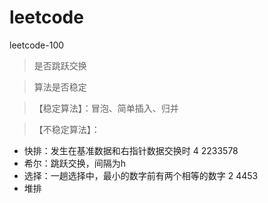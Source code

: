 # leetcode
leetcode-100

>是否跳跃交换

>算法是否稳定

> 【稳定算法】：冒泡、简单插入、归并 

> 【不稳定算法】：

* 快排：发生在基准数据和右指针数据交换时    4 2233578
* 希尔：跳跃交换，间隔为h  
* 选择：一趟选择中，最小的数字前有两个相等的数字  2  4453
* 堆排

